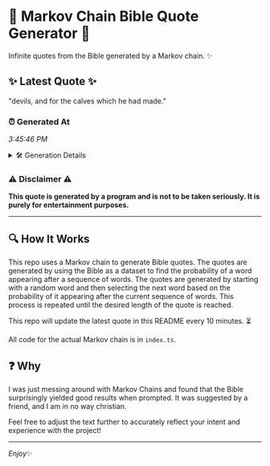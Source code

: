 # 📖 Markov Chain Bible Quote Generator 📖

Infinite quotes from the Bible generated by a Markov chain. ✨

## ✨ Latest Quote ✨
"devils, and for the calves which he had made."

### ⏰ Generated At
*3:45:46 PM*

<details>
    <summary>🛠️ Generation Details</summary>
    <p>
        <strong>🌱 Seed:</strong> devils,<br>
        <strong>🔄 Iterations:</strong> 8<br>
        <strong>📜 Context History:</strong><br>[ devils, ]: and<br>[ devils,, and ]: for<br>[ devils,, and, for ]: the<br>[ devils,, and, for, the ]: calves<br>[ devils,, and, for, the, calves ]: which<br>[ devils,, and, for, the, calves, which ]: he<br>[ and, for, the, calves, which, he ]: had<br>[ for, the, calves, which, he, had ]: made.<br>
    </p>
</details>

### ⚠️ Disclaimer ⚠️
**This quote is generated by a program and is not to be taken seriously. It is purely for entertainment purposes.**

---

## 🔍 How It Works

This repo uses a Markov chain to generate Bible quotes. The quotes are generated by using the Bible as a dataset to find the probability of a word appearing after a sequence of words. The quotes are generated by starting with a random word and then selecting the next word based on the probability of it appearing after the current sequence of words. This process is repeated until the desired length of the quote is reached.

This repo will update the latest quote in this README every 10 minutes. ⏳

All code for the actual Markov chain is in `index.ts`.

## ❓ Why

I was just messing around with Markov Chains and found that the Bible surprisingly yielded good results when prompted. 
It was suggested by a friend, and I am in no way christian.

Feel free to adjust the text further to accurately reflect your intent and experience with the project!

---

*Enjoy*✨
